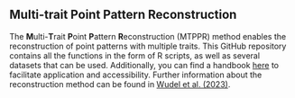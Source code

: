 ## Multi-trait Point Pattern Reconstruction

The **M**ulti-**T**rait **P**oint **P**attern **R**econstruction (MTPPR) method enables the reconstruction of point patterns with multiple traits. This GitHub repository contains all the functions in the form of R scripts, as well as several datasets that can be used. Additionally, you can find a handbook <a href="https://chriswudel.github.io/MTPPR-handbook/" target="_blank">here</a> to facilitate application and accessibility. Further information about the reconstruction method can be found in <a href="https://besjournals.onlinelibrary.wiley.com/doi/10.1111/2041-210X.14206" target="_blank">Wudel et al. (2023)</a>.